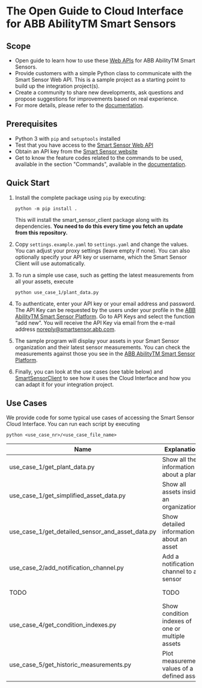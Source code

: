 
# The Open Guide to Cloud Interface for ABB AbilityTM Smart Sensors

## Scope

- Open guide to learn how to use these [Web APIs](https://api.smartsensor.abb.com/swagger/) for ABB AbilityTM Smart Sensors.
- Provide customers with a simple Python class to communicate with the Smart Sensor Web API. This is a sample project as a starting point to build up the integration project(s).
- Create a community to share new developments, ask questions and propose suggestions for improvements based on real experience.
- For more details, please refer to the [documentation](https://search.abb.com/library/Download.aspx?DocumentID=9AKK107728&LanguageCode=en&DocumentPartId=&Action=Launch).

## Prerequisites

- Python 3 with `pip` and `setuptools` installed
- Test that you have access to the [Smart Sensor Web API](https://api.smartsensor.abb.com/swagger/)
- Obtain an API key from the [Smart Sensor website](https://smartsensor.abb.com)
- Get to know the feature codes related to the commands to be used, available in the section "Commands", available in the [documentation](https://search.abb.com/library/Download.aspx?DocumentID=9AKK107728&LanguageCode=en&DocumentPartId=&Action=Launch).

## Quick Start

1.  Install the complete package using `pip` by executing:
    
        python -m pip install .
        
    This will install the smart_sensor_client package along with its dependencies.
    **You need to do this every time you fetch an update from this repository.**

2.  Copy `settings.example.yaml` to `settings.yaml` and change the values. You can adjust your proxy settings (leave empty if none).
    You can also optionally specify your API key or username, which the Smart Sensor Client will use automatically.

3.  To run a simple use case, such as getting the latest measurements from all your assets, execute

    ```
    python use_case_1/plant_data.py
    ```
    
4.  To authenticate, enter your API key or your email address and password. The API Key can be requested by the users under your profile in the [ABB AbilityTM Smart Sensor Platform](https://smartsensor.abb.com). Go to API Keys and select the function “add new”. You will receive the API Key via email from the e-mail address noreply@smartsensor.abb.com.

5.  The sample program will display your assets in your Smart Sensor organization and their latest sensor measurements. You can check the measurements against those you see in the [ABB AbilityTM Smart Sensor Platform](https://smartsensor.abb.com).

6.  Finally, you can look at the use cases (see table below) and [SmartSensorClient](smart_sensor_client/smart_sensor_client.py) to see how it uses the Cloud Interface and how you can adapt it for your integration project.

## Use Cases

We provide code for some typical use cases of accessing the Smart Sensor Cloud Interface.
You can run each script by executing

    python <use_case_nr>/<use_case_file_name>

| Name                                             | Explanation                                      | Links                                                                                                                         |
|--------------------------------------------------|--------------------------------------------------|-------------------------------------------------------------------------------|
| use_case_1/get_plant_data.py                     | Show all the information about a plant           | [code](use_case_1/get_plant_data.py), [usage](use_case_1)                     |
| use_case_1/get_simplified_asset_data.py          | Show all assets inside an organization           | [code](use_case_1/get_simplified_asset_data.py), [usage](use_case_1)          |
| use_case_1/get_detailed_sensor_and_asset_data.py | Show detailed information about an asset         | [code](use_case_1/get_detailed_sensor_and_asset_data.py), [usage](use_case_1) |
| use_case_2/add_notification_channel.py           | Add a notification channel to a sensor           | [code](use_case_2/add_notification_channel.py), [usage](use_case_2)           |
| TODO                                             | TODO                                             | [code](use_case_3/TODO), [usage](use_case_3)                                  |
| use_case_4/get_condition_indexes.py              | Show condition indexes of one or multiple assets | [code](use_case_4/get_condition_indexes.py), [usage](use_cases_4)             |
| use_case_5/get_historic_measurements.py          | Plot measurement values of a defined asset       | [code](use_case_5/get_historic_measurements.py), [usage](use_case_5)          |
